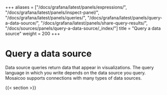 +++
aliases = ["/docs/grafana/latest/panels/expressions/", "/docs/grafana/latest/panels/inspect-panel/", "/docs/grafana/latest/panels/queries/", "/docs/grafana/latest/panels/query-a-data-source/", "/docs/grafana/latest/panels/share-query-results/", "/docs/sources/panels/query-a-data-source/_index/"]
title = "Query a data source"
weight = 200
+++

# Query a data source

Data source queries return data that appear in visualizations. The query language in which you write depends on the data source you query. Mosaicoo supports connections with many types of data sources.

{{< section >}}
